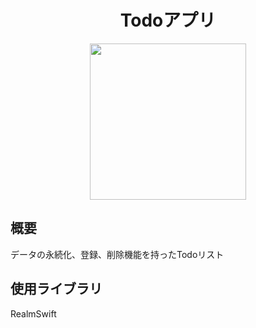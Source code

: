 <h1 align="center">Todoアプリ</h1>
<p align="center">
  <img src="https://user-images.githubusercontent.com/18276888/65648805-cdfcc600-e03e-11e9-8790-bf8e29beeca6.GIF" width="250">
</p>

## 概要
データの永続化、登録、削除機能を持ったTodoリスト

## 使用ライブラリ
RealmSwift
